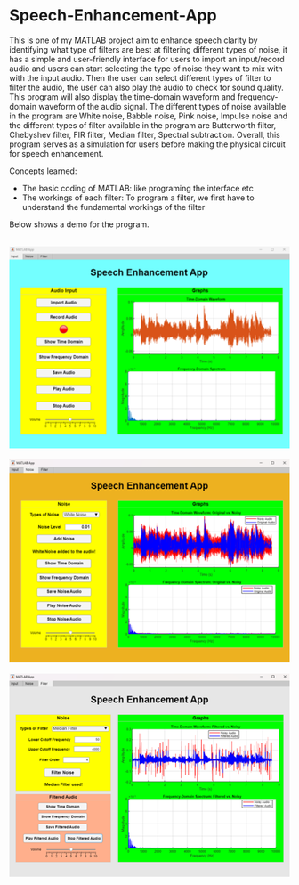 # Speech-Enhancement-App

This is one of my MATLAB project aim to enhance speech clarity by identifying what type of filters are best at filtering different types of noise, it has a simple and user-friendly interface for users to import an input/record audio and users can start selecting the type of noise they want to mix with with the input audio. Then the user can select different types of filter to filter the audio, the user can also play the audio to check for sound quality. This program will also display the time-domain waveform and frequency-domain waveform of the audio signal. The different types of noise available in the program are White noise, Babble noise, Pink noise, Impulse noise and the different types of filter available in the program are Butterworth filter, Chebyshev filter, FIR filter, Median filter, Spectral subtraction. Overall, this program serves as a simulation for users before making the physical circuit for speech enhancement.

Concepts learned:
- The basic coding of MATLAB: like programing the interface etc
- The workings of each filter: To program a filter, we first have to understand the fundamental workings of the filter

Below shows a demo for the program.


<br>
<div align="center">
    <img src="Demo/demo_1.png" alt="Demo 1" width="600">
</div>
<br>
<div align="center">
    <img src="Demo/demo_2.png" alt="Demo 2" width="600">
</div>
<br>
<div align="center">
    <img src="Demo/demo_3.png" alt="Demo 3" width="600">
</div>
